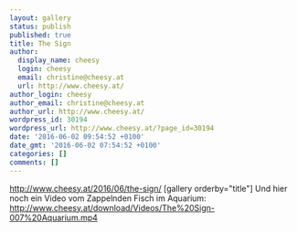 ```yaml
---
layout: gallery
status: publish
published: true
title: The Sign
author:
  display_name: cheesy
  login: cheesy
  email: christine@cheesy.at
  url: http://www.cheesy.at/
author_login: cheesy
author_email: christine@cheesy.at
author_url: http://www.cheesy.at/
wordpress_id: 30194
wordpress_url: http://www.cheesy.at/?page_id=30194
date: '2016-06-02 09:54:52 +0100'
date_gmt: '2016-06-02 07:54:52 +0100'
categories: []
comments: []
---
```

http://www.cheesy.at/2016/06/the-sign/
[gallery orderby="title"]
Und hier noch ein Video vom Zappelnden Fisch im Aquarium:
http://www.cheesy.at/download/Videos/The%20Sign-007%20Aquarium.mp4
